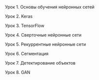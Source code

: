 Урок 1. Основы обучения нейронных сетей

Урок 2. Keras

Урок 3. TensorFlow

Урок 4. Сверточные нейронные сети

Урок 5. Рекуррентные нейронные сети

Урок 6. Сегментация

Урок 7. Детектирование объектов

Урок 8. GAN
